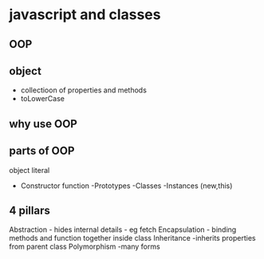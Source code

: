 # javascript and classes

## OOP

## object 
- collectioon of properties and methods
- toLowerCase

## why use OOP

## parts of OOP
object literal

- Constructor function
-Prototypes
-Classes
-Instances (new,this)

## 4 pillars
Abstraction - hides internal details - eg fetch
Encapsulation - binding methods and function together inside class 
Inheritance -inherits properties from parent class
Polymorphism -many forms